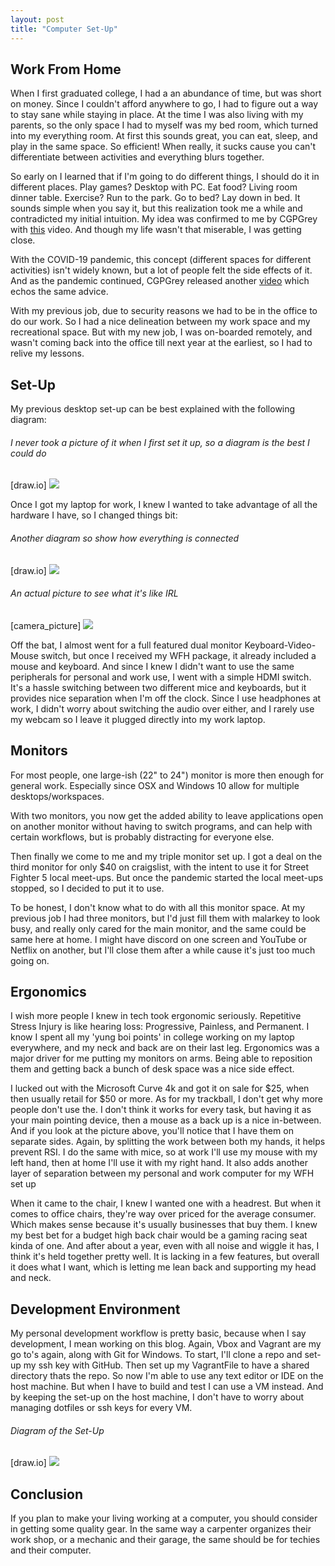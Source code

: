 ```yaml
---
layout: post
title: "Computer Set-Up"
---
```


## Work From Home

When I first graduated college, I had a an abundance of time, but was short on money. Since I couldn't afford anywhere to go, I had to figure out a way to stay sane while staying in place. At the time I was also living with my parents, so the only space I had to myself was my bed room, which turned into my everything room. At first this sounds great, you can eat, sleep, and play in the same space. 
So efficient!
When really, it sucks cause you can't differentiate between activities and everything blurs together.

So early on I learned that if I'm going to do different things, I should do it in different places.
Play games? Desktop with PC. Eat food? Living room dinner table. Exercise? Run to the park. Go to bed? Lay down in bed.
It sounds simple when you say it, but this realization took me a while and contradicted my initial intuition.
My idea was confirmed to me by CGPGrey with [this](https://www.youtube.com/watch?v=LO1mTELoj6o) video.
And though my life wasn't that miserable, I was getting close.

With the COVID-19 pandemic, this concept (different spaces for different activities) isn't widely known, but a lot of people felt the side effects of it.
And as the pandemic continued, CGPGrey released another [video](https://www.youtube.com/watch?v=snAhsXyO3Ck) which echos the same advice.

With my previous job, due to security reasons we had to be in the office to do our work.
So I had a nice delineation between my work space and my recreational space.
But with my new job, I was on-boarded remotely, and wasn't coming back into the office till next year at the earliest, so I had to relive my lessons. 

## Set-Up

My previous desktop set-up can be best explained with the following diagram:

###### I never took a picture of it when I first set it up, so a diagram is the best I could do
[draw.io]
![]({{site.baseurl}}/assets/networking-board.jpg)

Once I got my laptop for work, I knew I wanted to take advantage of all the hardware I have, so I changed things bit:

###### Another diagram so show how everything is connected
[draw.io]
![]({{site.baseurl}}/assets/networking-board.jpg)

###### An actual picture to see what it's like IRL
[camera_picture]
![]({{site.baseurl}}/assets/networking-board.jpg)

Off the bat, I almost went for a full featured dual monitor Keyboard-Video-Mouse switch, but once I received my WFH package, it already included a mouse and keyboard.
And since I knew I didn't want to use the same peripherals for personal and work use, I went with a simple HDMI switch.
It's a hassle switching between two different mice and keyboards, but it provides nice separation when I'm off the clock.
Since I use headphones at work, I didn't worry about switching the audio over either, and I rarely use my webcam so I leave it plugged directly into my work laptop.

## Monitors

For most people, one large-ish (22" to 24") monitor is more then enough for general work.
Especially since OSX and Windows 10 allow for multiple desktops/workspaces.

With two monitors, you now get the added ability to leave applications open on another monitor without having to switch programs, and can help with certain workflows, but is probably distracting for everyone else.

Then finally we come to me and my triple monitor set up.
I got a deal on the third monitor for only $40 on craigslist, with the intent to use it for Street Fighter 5 local meet-ups.
But once the pandemic started the local meet-ups stopped, so I decided to put it to use.

To be honest, I don't know what to do with all this monitor space.
At my previous job I had three monitors, but I'd just fill them with malarkey to look busy, and really only cared for the main monitor, and the same could be same here at home.
I might have discord on one screen and YouTube or Netflix on another, but I'll close them after a while cause it's just too much going on.

## Ergonomics

I wish more people I knew in tech took ergonomic seriously.
Repetitive Stress Injury is like hearing loss: Progressive, Painless, and Permanent.
I know I spent all my 'yung boi points' in college working on my laptop everywhere, and my neck and back are on their last leg.
Ergonomics was a major driver for me putting my monitors on arms.
Being able to reposition them and getting back a bunch of desk space was a nice side effect.

I lucked out with the Microsoft Curve 4k and got it on sale for $25, when then usually retail for $50 or more.
As for my trackball, I don't get why more people don't use the.
I don't think it works for every task, but having it as your main pointing device, then a mouse as a back up is a nice in-between.
And if you look at the picture above, you'll notice that I have them on separate sides.
Again, by splitting the work between both my hands, it helps prevent RSI.
I do the same with mice, so at work I'll use my mouse with my left hand, then at home I'll use it with my right hand.
It also adds another layer of separation between my personal and work computer for my WFH set up

When it came to the chair, I knew I wanted one with a headrest.
But when it comes to office chairs, they're way over priced for the average consumer.
Which makes sense because it's usually businesses that buy them.
I knew my best bet for a budget high back chair would be a gaming racing seat kinda of one.
And after about a year, even with all noise and wiggle it has, I think it's held together pretty well.
It is lacking in a few features, but overall it does what I want, which is letting me lean back and supporting my head and neck.

## Development Environment

My personal development workflow is pretty basic, because when I say development, I mean working on this blog.
Again, Vbox and Vagrant are my go to's again, along with Git for Windows.
To start, I'll clone a repo and set-up my ssh key with GitHub.
Then set up my VagrantFile to have a shared directory thats the repo.
So now I'm able to use any text editor or IDE on the host machine.
But when I have to build and test I can use a VM instead. 
And by keeping the set-up on the host machine, I don't have to worry about managing dotfiles or ssh keys for every VM.

###### Diagram of the Set-Up
[draw.io]
![]({{site.baseurl}}/assets/networking-board.jpg)

## Conclusion

If you plan to make your living working at a computer, you should consider in getting some quality gear.
In the same way a carpenter organizes their work shop, or a mechanic and their garage, the same should be for techies and their computer.